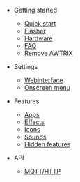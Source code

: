 - Getting started

  - [Quick start](quickstart.md)
  - [Flasher](flasher.md)
  - [Hardware](hardware.md)
  - [FAQ](faq.md)
  - [Remove AWTRIX](original.md)
    
- Settings

  - [Webinterface](webinterface.md)
  - [Onscreen menu](onscreen.md)

- Features
  - [Apps](apps.md)
  - [Effects](effects.md)
  - [Icons](icons.md)
  - [Sounds](sounds.md)
  - [Hidden features](dev.md)

- API
  - [MQTT/HTTP](api.md)


